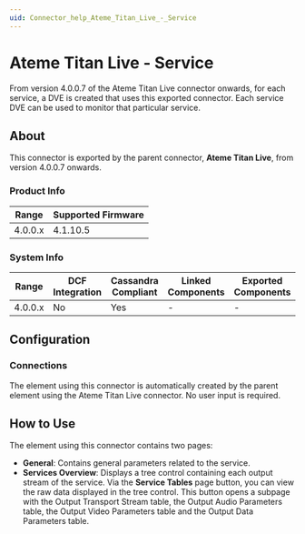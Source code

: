 ```yaml
---
uid: Connector_help_Ateme_Titan_Live_-_Service
---
```


# Ateme Titan Live - Service

From version 4.0.0.7 of the Ateme Titan Live connector onwards, for each service, a DVE is created that uses this exported connector. Each service DVE can be used to monitor that particular service.

## About

This connector is exported by the parent connector, **Ateme Titan Live**, from version 4.0.0.7 onwards.

### Product Info

| Range     | Supported Firmware     |
|-----------|------------------------|
| 4.0.0.x   | 4.1.10.5               |

### System Info

| Range     | DCF Integration     | Cassandra Compliant     | Linked Components     | Exported Components     |
|-----------|---------------------|-------------------------|-----------------------|-------------------------|
| 4.0.0.x   | No                  | Yes                     | \-                    | \-                      |

## Configuration

### Connections

The element using this connector is automatically created by the parent element using the Ateme Titan Live connector. No user input is required.

## How to Use

The element using this connector contains two pages:

- **General**: Contains general parameters related to the service.
- **Services Overview**: Displays a tree control containing each output stream of the service. Via the **Service Tables** page button, you can view the raw data displayed in the tree control. This button opens a subpage with the Output Transport Stream table, the Output Audio Parameters table, the Output Video Parameters table and the Output Data Parameters table.

